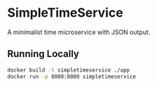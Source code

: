 # SimpleTimeService

A minimalist time microservice with JSON output.

## Running Locally

```bash
docker build -t simpletimeservice ./app
docker run -p 8080:8080 simpletimeservice
